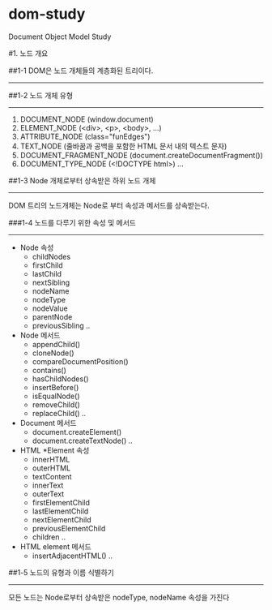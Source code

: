 # dom-study
Document Object Model Study

#1. 노드 개요

##1-1 DOM은 노드 개체들의 계층화된 트리이다.

---

##1-2 노드 개체 유형

---
1. DOCUMENT_NODE (window.document)
2. ELEMENT_NODE (\<div>, \<p>, \<body>, ...)
3. ATTRIBUTE_NODE (class="funEdges")
4. TEXT_NODE (줄바꿈과 공백을 포함한 HTML 문서 내의 텍스트 문자)
5. DOCUMENT_FRAGMENT_NODE (document.createDocumentFragment())
6. DOCUMENT_TYPE_NODE (\<!DOCTYPE html>)
...
   

##1-3 Node 개체로부터 상속받은 하위 노드 개체

---
DOM 트리의 노드개체는 Node로 부터 속성과 메서드를 상속받는다.

###1-4 노드를 다루기 위한 속성 및 메서드

---
* Node 속성
    * childNodes
    * firstChild
    * lastChild
    * nextSibling
    * nodeName
    * nodeType
    * nodeValue
    * parentNode
    * previousSibling ..
* Node 메서드
    * appendChild()
    * cloneNode()
    * compareDocumentPosition()
    * contains()
    * hasChildNodes()
    * insertBefore()
    * isEqualNode()
    * removeChild()
    * replaceChild() ..
* Document 메서드
    * document.createElement()
    * document.createTextNode() ..
* HTML *Element 속성
    * innerHTML
    * outerHTML
    * textContent
    * innerText
    * outerText
    * firstElementChild
    * lastElementChild
    * nextElementChild
    * previousElementChild
    * children ..
* HTML element 메서드
    * insertAdjacentHTML() ..
  
##1-5 노드의 유형과 이름 식별하기

---

모든 노드는 Node로부터 상속받은 nodeType, nodeName 속성을 가진다
